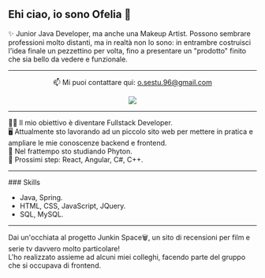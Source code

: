 ## Ehi ciao, io sono Ofelia 👋
✨ Junior Java Developer, ma anche una Makeup Artist.
Possono sembrare professioni molto distanti, ma in realtà non lo sono: in entrambre costruisci l'idea finale un pezzettino per volta, fino a presentare un "prodotto" finito che sia bello da vedere e funzionale.
<hr>
<p align='center'>
   📫 Mi puoi contattare qui: <a href='mailto:o.sestu.96@gmail.com'>o.sestu.96@gmail.com</a>
</p>
<p align='center'>
   <a href="https://www.linkedin.com/in/ofelia-sestu-37b4551a4/">
       <img src="https://img.shields.io/badge/linkedin-%230077B5.svg?&style=for-the-badge&logo=linkedin&logoColor=white"/>
   </a>
<hr>
👩‍💻 Il mio obiettivo è diventare Fullstack Developer.
<br>
🖥️ Attualmente sto lavorando ad un piccolo sito web per mettere in pratica e ampliare le mie conoscenze backend e frontend.
<br>
🌱 Nel frattempo sto studiando Phyton.
<br>
👣 Prossimi step: React, Angular, C#, C++.
<hr>
### Skills
<ul>
   <li>Java, Spring.</li>
   <li>HTML, CSS, JavaScript, JQuery.</li>
   <li>SQL, MySQL.</li>
</ul>
<hr>
Dai un'occhiata al progetto Junkin Space🗑️, un sito di recensioni per film e serie tv davvero molto particolare!
<br>
L'ho realizzato assieme ad alcuni miei colleghi, facendo parte del gruppo che si occupava di frontend.
  
<!--
**ProgramOfi/ProgramOfi** is a ✨ _special_ ✨ repository because its `README.md` (this file) appears on your GitHub profile.

Here are some ideas to get you started:

- 🔭 I’m currently working on ...
- 🌱 I’m currently learning ...
- 👯 I’m looking to collaborate on ...
- 🤔 I’m looking for help with ...
- 💬 Ask me about ...
- 📫 How to reach me: ...
- 😄 Pronouns: ...
- ⚡ Fun fact: ...
-->

